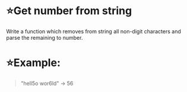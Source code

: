 # :star:Get number from string

Write a function which removes from string all non-digit characters and parse the remaining to number.

# :star:Example:

> "hell5o wor6ld" -> 56